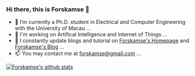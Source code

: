 ### Hi there, this is Forskamse 👋
- 🏫 I’m currently a Ph.D. student in Electrical and Computer Engineering with the University of Macau ...
- 🔭 I'm working on Artifical Intelligence and Internet of Things ...
- 📃 I constantly update blogs and tutorial on [Forskamse's Homepage](forskamse.github.io) and [Forskamse's Blog](forskamse.blog.csdn.net) ...
- 📫 You may contact me at forskamse@gmail.com ...

[![Forskamse's github stats](https://github-readme-stats.vercel.app/api?username=forskamse&show_icons=true&theme=tokyonight)](https://github.com/forskamse/github-readme-stats)
